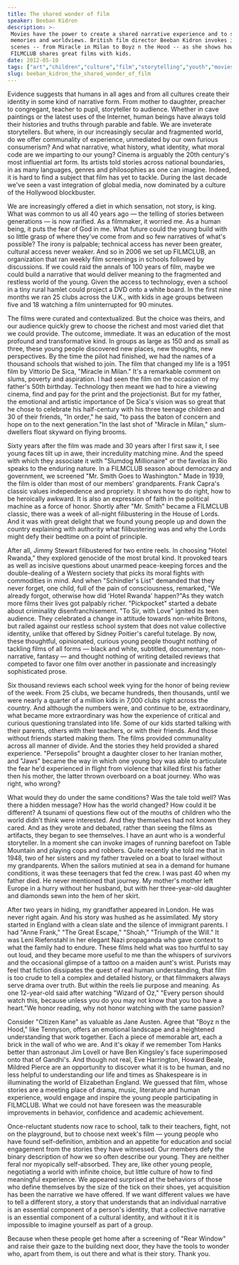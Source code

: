 ```yaml
---
title: The shared wonder of film
speaker: Beeban Kidron
description: >-
 Movies have the power to create a shared narrative experience and to shape
 memories and worldviews. British film director Beeban Kidron invokes iconic film
 scenes -- from Miracle in Milan to Boyz n the Hood -- as she shows how her group
 FILMCLUB shares great films with kids.
date: 2012-05-10
tags: ["art","children","culture","film","storytelling","youth","movies"]
slug: beeban_kidron_the_shared_wonder_of_film
---
```


Evidence suggests that humans in all ages and from all cultures create their identity in
some kind of narrative form. From mother to daughter, preacher to congregant, teacher to
pupil, storyteller to audience. Whether in cave paintings or the latest uses of the
Internet, human beings have always told their histories and truths through parable and
fable. We are inveterate storytellers. But where, in our increasingly secular and
fragmented world, do we offer communality of experience, unmediated by our own furious
consumerism? And what narrative, what history, what identity, what moral code are we
imparting to our young? Cinema is arguably the 20th century's most influential art form.
Its artists told stories across national boundaries, in as many languages, genres and
philosophies as one can imagine. Indeed, it is hard to find a subject that film has yet to
tackle. During the last decade we've seen a vast integration of global media, now
dominated by a culture of the Hollywood blockbuster.

We are increasingly offered a diet in which sensation, not story, is king. What was common
to us all 40 years ago — the telling of stories between generations — is now rarified. As
a filmmaker, it worried me. As a human being, it puts the fear of God in me. What future
could the young build with so little grasp of where they've come from and so few
narratives of what's possible? The irony is palpable; technical access has never been
greater, cultural access never weaker. And so in 2006 we set up FILMCLUB, an organization
that ran weekly film screenings in schools followed by discussions. If we could raid the
annals of 100 years of film, maybe we could build a narrative that would deliver meaning
to the fragmented and restless world of the young. Given the access to technology, even a
school in a tiny rural hamlet could project a DVD onto a white board. In the first nine
months we ran 25 clubs across the U.K., with kids in age groups between five and 18
watching a film uninterrupted for 90 minutes.

The films were curated and contextualized. But the choice was theirs, and our audience
quickly grew to choose the richest and most varied diet that we could provide. The
outcome, immediate. It was an education of the most profound and transformative kind. In
groups as large as 150 and as small as three, these young people discovered new places,
new thoughts, new perspectives. By the time the pilot had finished, we had the names of a
thousand schools that wished to join. The film that changed my life is a 1951 film by
Vittorio De Sica, "Miracle in Milan." It's a remarkable comment on slums, poverty and
aspiration. I had seen the film on the occasion of my father's 50th birthday. Technology
then meant we had to hire a viewing cinema, find and pay for the print and the
projectionist. But for my father, the emotional and artistic importance of De Sica's
vision was so great that he chose to celebrate his half-century with his three teenage
children and 30 of their friends, "In order," he said, "to pass the baton of concern and
hope on to the next generation."In the last shot of "Miracle in Milan," slum-dwellers
float skyward on flying brooms.

Sixty years after the film was made and 30 years after I first saw it, I see young faces
tilt up in awe, their incredulity matching mine. And the speed with which they associate
it with "Slumdog Millionaire" or the favelas in Rio speaks to the enduring nature. In a
FILMCLUB season about democracy and government, we screened "Mr. Smith Goes to
Washington." Made in 1939, the film is older than most of our members' grandparents. Frank
Capra's classic values independence and propriety. It shows how to do right, how to be
heroically awkward. It is also an expression of faith in the political machine as a force
of honor. Shortly after "Mr. Smith" became a FILMCLUB classic, there was a week of
all-night filibustering in the House of Lords. And it was with great delight that we found
young people up and down the country explaining with authority what filibustering was and
why the Lords might defy their bedtime on a point of principle.

After all, Jimmy Stewart filibustered for two entire reels. In choosing "Hotel Rwanda,"
they explored genocide of the most brutal kind. It provoked tears as well as incisive
questions about unarmed peace-keeping forces and the double-dealing of a Western society
that picks its moral fights with commodities in mind. And when "Schindler's List" demanded
that they never forget, one child, full of the pain of consciousness, remarked, "We
already forgot, otherwise how did 'Hotel Rwanda' happen?"As they watch more films their
lives got palpably richer. "Pickpocket" started a debate about criminality
disenfranchisement. "To Sir, with Love" ignited its teen audience. They celebrated a
change in attitude towards non-white Britons, but railed against our restless school
system that does not value collective identity, unlike that offered by Sidney Poitier's
careful tutelage. By now, these thoughtful, opinionated, curious young people thought
nothing of tackling films of all forms — black and white, subtitled, documentary,
non-narrative, fantasy — and thought nothing of writing detailed reviews that competed to
favor one film over another in passionate and increasingly sophisticated
prose.

Six thousand reviews each school week vying for the honor of being review of the week. From
25 clubs, we became hundreds, then thousands, until we were nearly a quarter of a million
kids in 7,000 clubs right across the country. And although the numbers were, and continue
to be, extraordinary, what became more extraordinary was how the experience of critical
and curious questioning translated into life. Some of our kids started talking with their
parents, others with their teachers, or with their friends. And those without friends
started making them. The films provided communality across all manner of divide. And the
stories they held provided a shared experience. "Persepolis" brought a daughter closer to
her Iranian mother, and "Jaws" became the way in which one young boy was able to
articulate the fear he'd experienced in flight from violence that killed first his father
then his mother, the latter thrown overboard on a boat journey. Who was right, who
wrong?

What would they do under the same conditions? Was the tale told well? Was there a hidden
message? How has the world changed? How could it be different? A tsunami of questions flew
out of the mouths of children who the world didn't think were interested. And they
themselves had not known they cared. And as they wrote and debated, rather than seeing the
films as artifacts, they began to see themselves. I have an aunt who is a wonderful
storyteller. In a moment she can invoke images of running barefoot on Table Mountain and
playing cops and robbers. Quite recently she told me that in 1948, two of her sisters and
my father traveled on a boat to Israel without my grandparents. When the sailors mutinied
at sea in a demand for humane conditions, it was these teenagers that fed the crew. I was
past 40 when my father died. He never mentioned that journey. My mother's mother left
Europe in a hurry without her husband, but with her three-year-old daughter and diamonds
sewn into the hem of her skirt.

After two years in hiding, my grandfather appeared in London. He was never right again.
And his story was hushed as he assimilated. My story started in England with a clean slate
and the silence of immigrant parents. I had "Anne Frank," "The Great Escape," "Shoah,"
"Triumph of the Will." It was Leni Riefenstahl in her elegant Nazi propaganda who gave
context to what the family had to endure. These films held what was too hurtful to say out
loud, and they became more useful to me than the whispers of survivors and the occasional
glimpse of a tattoo on a maiden aunt's wrist. Purists may feel that fiction dissipates the
quest of real human understanding, that film is too crude to tell a complex and detailed
history, or that filmmakers always serve drama over truth. But within the reels lie
purpose and meaning. As one 12-year-old said after watching "Wizard of Oz," "Every person
should watch this, because unless you do you may not know that you too have a heart."We
honor reading, why not honor watching with the same passion?

Consider "Citizen Kane" as valuable as Jane Austen. Agree that "Boyz n the Hood," like
Tennyson, offers an emotional landscape and a heightened understanding that work together.
Each a piece of memorable art, each a brick in the wall of who we are. And it's okay if we
remember Tom Hanks better than astronaut Jim Lovell or have Ben Kingsley's face
superimposed onto that of Gandhi's. And though not real, Eve Harrington, Howard Beale,
Mildred Pierce are an opportunity to discover what it is to be human, and no less helpful
to understanding our life and times as Shakespeare is in illuminating the world of
Elizabethan England. We guessed that film, whose stories are a meeting place of drama,
music, literature and human experience, would engage and inspire the young people
participating in FILMCLUB. What we could not have foreseen was the measurable improvements
in behavior, confidence and academic achievement.

Once-reluctant students now race to school, talk to their teachers, fight, not on the
playground, but to choose next week's film — young people who have found self-definition,
ambition and an appetite for education and social engagement from the stories they have
witnessed. Our members defy the binary description of how we so often describe our young.
They are neither feral nor myopically self-absorbed. They are, like other young people,
negotiating a world with infinite choice, but little culture of how to find meaningful
experience. We appeared surprised at the behaviors of those who define themselves by the
size of the tick on their shoes, yet acquisition has been the narrative we have offered. If
we want different values we have to tell a different story, a story that understands that
an individual narrative is an essential component of a person's identity, that a
collective narrative is an essential component of a cultural identity, and without it it
is impossible to imagine yourself as part of a group.

Because when these people get home after a screening of "Rear Window" and raise their gaze
to the building next door, they have the tools to wonder who, apart from them, is out
there and what is their story. Thank you.

<!--
ad_duration=3.33
comment_count=78
event="TEDSalon London Spring 2012"
external_start_time=0
has_talk_citation=0
intro_duration=11.82
is_subtitle_required="False"
is_talk_featured="True"
language="en"
language_swap="False"
native_language="en"
number_of_related_talks=6
number_of_speakers=1
number_of_subtitled_videos=27
number_of_tags=7
number_of_talk_download_languages=27
number_of_talk_more_resources=1
number_of_talk_recommendations=1
number_of_talks_take_actions=1
post_ad_duration=0.83
published_timestamp="2012-06-13 15:03:30"
recording_date="2012-05-10"
speaker_description="Film director"
speaker_is_published=1
speaker_name="Beeban Kidron"
talk_name="The shared wonder of film"
talk_recommendations_blurb="Six more wonderful films I would have cited in my talk if I had the time."
talks_tags=["art","children","culture","film","storytelling","youth","movies"]
url_audio="https://download.ted.com/talks/BeebanKidron_2012S.mp3?apikey=acme-roadrunner"
url_photo_speaker="https://pe.tedcdn.com/images/ted/364b4e93faf762071c1a021916ad6a851e858b97_254x191.jpg"
url_photo_talk="https://pe.tedcdn.com/images/ted/bac8839a33809f55c6cc82eae08128bccacbb6b5_1600x1200.jpg"
url_webpage="https://www.ted.com/talks/beeban_kidron_the_shared_wonder_of_film"
video_type_name="TED Stage Talk"
-->